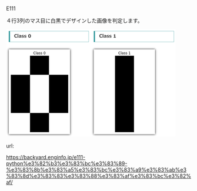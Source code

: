 E111

４行3列のマス目に白黒でデザインした画像を判定します。

![判定画像](./image/E111_pic.png)


url:

https://backyard.enginfo.jp/e111-python%e3%82%b3%e3%83%bc%e3%83%89-%e3%83%8b%e3%83%a5%e3%83%bc%e3%83%a9%e3%83%ab%e3%83%8d%e3%83%83%e3%83%88%e3%83%af%e3%83%bc%e3%82%af/
